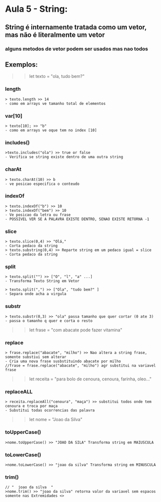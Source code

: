# Aula 5 - String:
## String é internamente tratada como um vetor, mas não é literalmente um vetor
### alguns metodos de vetor podem ser usados mas nao todos

## Exemplos:

>> let texto = "ola, tudo bem?"

### length
    > texto.length >> 14
    - como em arrays ve tamanho total de elementos

### var[10]
    > texto[10]; >> "b"
    - como em arrays ve oque tem no index [10]

### includes()
    >texto.includes("ola") >> true or false
    - Verifica se string existe dentro de uma outra string
    
### charAt
    > texto.charAt(10) >> b
    - ve posicao especifica o conteudo

### indexOf
    > texto.indexOf("b") >> 10
    > texto.indexOf("bem") >> 10
    - Ve posicao da letra ou frase
    - POSSIVEL VER SE A PALAVRA EXISTE DENTRO, SENAO EXISTE RETORNA -1

### slice
    > texto.slice(0,4) >> "Olá,"
    - Corta pedaco da string
    > texto.substring(0,4) >> Reparte string em um pedaco igual = slice
    - Corta pedaco da string

### split
    > texto.split("") >> ["O", "l", "a" ...]
    - Transforma Texto String em Vetor

    > texto.split(",") >> ["Ola", "tudo bem?" ]
    - Separa onde acha a virgula

### substr
    > texto.substr(0,3) >> "ola" passa tamanho que quer cortar (0 ate 3)
    - passa o tamanho q quer e corta o resto


>> let frase = "com abacate pode fazer vitamina"

### replace
    > frase.replace("abacate", "milho") >> Nao altera a string frase, somente substiui sem alterar
    - Cria uma nova frase susbstituindo abacate por milho
    //frase = frase.replace("abacate", "milho") agr substitui na variavel frase


>> let receita = "para bolo de cenoura, cenoura, farinha, oleo..."

### replaceALL
    > receita.replaceAll("cenoura", "maça") >> substitui todos onde tem cenoura e troca por maça
    - Substitui todas ocorrencias das palavra

>> let nome = "Joao da Silva"

### toUpperCase()
    >nome.toUpperCase() >> "JOAO DA SILA" Transforma string em MAIUSCULA

### toLowerCase()
    >nome.toLowerCase() >> "joao da silva" Transforma string em MINUSCULA

### trim()
    // "  joao da silva  "
    >nome.trim() >> "joao da silva" retorna valor da variavel sem espacos somente nas Extremidades <>
